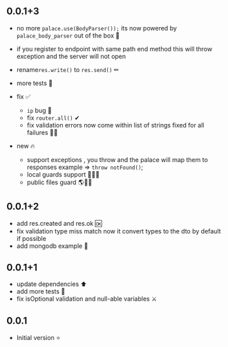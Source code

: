 ## 0.0.1+3

- no more `palace.use(BodyParser());` its now powered by `palace_body_parser` out of the box 🎁
- if you register to endpoint with same path end method this will throw exception and the server will not open
- rename`res.write()` to `res.send()` ✏
- more tests 🧪
- fix ✅

  - `ip` bug 🐛
  - fix `router.all()` ✔
  - fix validation errors now come within list of strings fixed for all failures 📃❌

- new 🔥
  - support exceptions , you throw and the palace will map them to responses example => `throw notFound()`;
  - local guards support 🚪💂‍♂️
  - public files guard 🌎💂‍♂️

## 0.0.1+2

- add res.created and res.ok 🆗
- fix validation type miss match now it convert types to the dto by default if possible
- add mongodb example 🗿

## 0.0.1+1

- update dependencies ⬆
- add more tests 🧪
- fix isOptional validation and null-able variables ⚔

## 0.0.1

- Initial version ⭐
